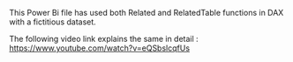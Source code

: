 This Power Bi file has used both Related and RelatedTable functions in DAX with a fictitious dataset.

The following video link explains the same in detail :
https://www.youtube.com/watch?v=eQSbslcqfUs
